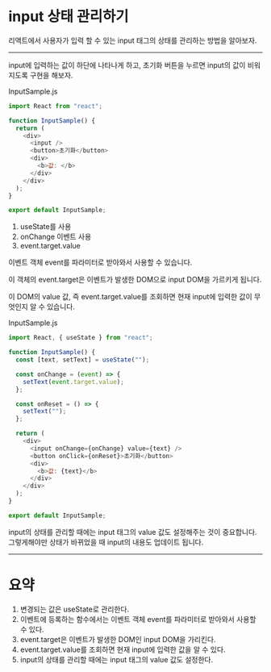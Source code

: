 # input 상태 관리하기

리액트에서 사용자가 입력 할 수 있는 input 태그의 상태를 관리하는 방법을 알아보자.

---

input에 입력하는 값이 하단에 나타나게 하고, 초기화 버튼을 누르면 input의 값이 비워지도록 구현을 해보자.

InputSample.js

```js
import React from "react";

function InputSample() {
  return (
    <div>
      <input />
      <button>초기화</button>
      <div>
        <b>값: </b>
      </div>
    </div>
  );
}

export default InputSample;
```

1. useState를 사용
2. onChange 이벤트 사용
3. event.target.value

이벤트 객체 event를 파라미터로 받아와서 사용할 수 있습니다.

이 객체의 event.target은 이벤트가 발생한 DOM으로 input DOM을 가르키게 됩니다.

이 DOM의 value 값, 즉 event.target.value를 조회하면 현재 input에 입력한 값이 무엇인지 알 수 있습니다.

InputSample.js

```js
import React, { useState } from "react";

function InputSample() {
  const [text, setText] = useState("");

  const onChange = (event) => {
    setText(event.target.value);
  };

  const onReset = () => {
    setText("");
  };

  return (
    <div>
      <input onChange={onChange} value={text} />
      <button onClick={onReset}>초기화</button>
      <div>
        <b>값: {text}</b>
      </div>
    </div>
  );
}

export default InputSample;
```

input의 상태를 관리할 때에는 input 태그의 value 값도 설정해주는 것이 중요합니다. 그렇게해야만 상태가 바뀌었을 때 input의 내용도 업데이트 됩니다.

---

# 요약

1. 변경되는 값은 useState로 관리한다.
2. 이벤트에 등록하는 함수에서는 이벤트 객체 event를 파라미터로 받아와서 사용할 수 있다.
3. event.target은 이벤트가 발생한 DOM인 input DOM을 가리킨다.
4. event.target.value를 조회하면 현재 input에 입력한 값을 알 수 있다.
5. input의 상태를 관리할 때에는 input 태그의 value 값도 설정한다.
